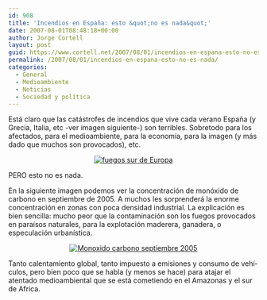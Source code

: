 ```yaml
---
id: 908
title: 'Incendios en España: esto &quot;no es nada&quot;'
date: 2007-08-01T08:48:18+00:00
author: Jorge Cortell
layout: post
guid: https://www.cortell.net/2007/08/01/incendios-en-espana-esto-no-es-nada/
permalink: /2007/08/01/incendios-en-espana-esto-no-es-nada/
categories:
  - General
  - Medioambiente
  - Noticias
  - Sociedad y polí­tica
---
```

Está claro que las catástrofes de incendios que vive cada verano España (y Grecia, Italia, etc -ver imagen siguiente-) son terribles. Sobretodo para los afectados, para el medioambiente, para la economí­a, para la imagen (y más dado que muchos son provocados), etc.

<p align="center">
  <a target="_blank" title="NASA" href="https://earthobservatory.nasa.gov/Newsroom/NewImages/images.php3?img_id=17723"><img alt="fuegos sur de Europa" title="fuegos sur de Europa" src="https://earthobservatory.nasa.gov/Newsroom/NewImages/Images/balk_TMO_2007210.jpg" /></a>
</p>

PERO esto no es nada.

En la siguiente imagen podemos ver la concentración de monóxido de carbono en septiembre de 2005. A muchos les sorprenderá la enorme concentración en zonas con poca densidad industrial. La explicación es bien sencilla: mucho peor que la contaminación son los fuegos provocados en paraí­sos naturales, para la explotación maderera, ganadera, o especulación urbaní­stica.

<a target="_blank" title="NASA" href="https://earthobservatory.nasa.gov/Newsroom/NewImages/images.php3?img_id=17724"></p> 

<div style="text-align: center">
  <img alt="Monoxido carbono septiembre 2005" title="Monoxido carbono septiembre 2005" src="https://earthobservatory.nasa.gov/Newsroom/NewImages/Images/carbon_air_2005273.jpg" />
</div>

<p>
  </a>
</p>

<p>
  Tanto calentamiento global, tanto impuesto a emisiones y consumo de vehí­culos, pero bien poco que se habla (y menos se hace) para atajar el atentado medioambiental que se está cometiendo en el Amazonas y el sur de Africa.
</p>